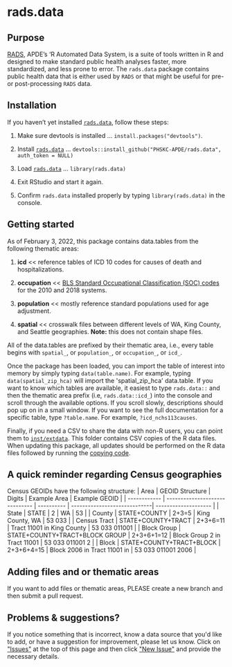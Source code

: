 # rads.data

## Purpose
[RADS](https://github.com/PHSKC-APDE/rads), APDE’s ‘R Automated Data System, is a suite of tools written in R and designed to make standard public health analyses faster, more standardized, and less prone to error. The `rads.data` package contains public health data that is either used by `RADS` or that might be useful for pre- or post-processing `RADS` data. 


## Installation

If you haven’t yet installed [`rads.data`](https://github.com/PHSKC-APDE/rads.data), follow these steps:

1. Make sure devtools is installed … `install.packages("devtools")`.

2. Install [`rads.data`](https://github.com/PHSKC-APDE/rads.data) …
    `devtools::install_github("PHSKC-APDE/rads.data", auth_token = NULL)`

3. Load [`rads.data`](https://github.com/PHSKC-APDE/rads.data) … `library(rads.data)`

4. Exit RStudio and start it again. 

5. Confirm `rads.data` installed properly by typing `library(rads.data)` in the console.

## Getting started
As of February 3, 2022, this package contains data.tables from the following thematic areas:

1. **icd** << reference tables of ICD 10 codes for causes of death and hospitalizations.

2. **occupation** << [BLS Standard Occupational Classification (SOC) codes](https://www.bls.gov/soc/) for the 2010 and 2018 systems.

3. **population** << mostly reference standard populations used for age adjustment.

4. **spatial** << crosswalk files between different levels of WA, King County, and Seattle geographies. **Note:** this does not contain shape files.


All of the data.tables are prefixed by their thematic area, i.e., every table begins with `spatial_`, or `population_`, or `occupation_`, or `icd_`.

Once the package has been loaded, you can import the table of interest into memory by simply typing `data(table.name)`. For example, typing `data(spatial_zip_hca)` will import the 'spatial_zip_hca' data.table. If you want to know which tables are available, it easiest to type `rads.data::` and then the thematic area prefix (i.e, `rads.data::icd_`) into the console and scroll through the available options. If you scroll slowly, descriptions should pop up on in a small window. If you want to see the full documentation for a specific table, type `?table.name`. For example, `?icd_nchs113causes`.

Finally, if you need a CSV to share the data with non-R users, you can point them to [`inst/extdata`](https://github.com/PHSKC-APDE/rads.data/inst/extdata). This folder contains CSV copies of the R data files. When updating this package, all updates should be performed on the R data files followed by running the [copying code](https://github.com/PHSKC-APDE/rads.data/blob/main/data-raw/copy_rda_to_csv.R).

## A quick reminder regarding Census geographies
Census GEOIDs have the following structure:
| Area    | GEOID Structure                | Digits     | Example Area                 | Example GEOID        |
| ------------ | ------------------------------ | ---------- | -----------------------------| -------------------- |
| State        | STATE                          | 2          | WA                           | 53                   |
| County       | STATE+COUNTY                   | 2+3=5      | King County, WA              | 53 033               |
| Census Tract | STATE+COUNTY+TRACT             | 2+3+6=11   | Tract 11001 in King County   | 53 033 011001        |
| Block Group  | STATE+COUNTY+TRACT+BLOCK GROUP | 2+3+6+1=12 | Block Group 2 in Tract 11001 | 53 033 011001 2      |
| Block        | STATE+COUNTY+TRACT+BLOCK       | 2+3+6+4=15 | Block 2006 in Tract 11001 in | 53 033 011001 2006   |

## Adding files and or thematic areas
If you want to add files or thematic areas, PLEASE create a new branch and then submit a pull request.

## Problems & suggestions?
If you notice something that is incorrect, know a data source that you'd like to add, or have a suggestion for improvement, please let us know. Click on ["Issues"](https://github.com/PHSKC-APDE/rads.data/issues) at the top of this page and then click ["New Issue"](https://github.com/PHSKC-APDE/rads.data/issues/new/choose) and provide the necessary details. 

